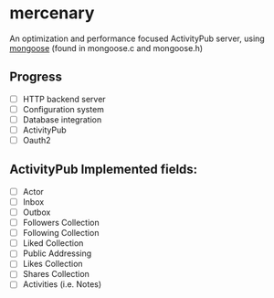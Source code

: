 # mercenary
An optimization and performance focused ActivityPub server, using [mongoose](https://github.com/cesanta/mongoose) (found in mongoose.c and mongoose.h)

## Progress
- [ ] HTTP backend server
- [ ] Configuration system
- [ ] Database integration
- [ ] ActivityPub
- [ ] Oauth2

## ActivityPub Implemented fields:
- [ ] Actor
- [ ] Inbox
- [ ] Outbox
- [ ] Followers Collection
- [ ] Following Collection
- [ ] Liked Collection
- [ ] Public Addressing
- [ ] Likes Collection
- [ ] Shares Collection
- [ ] Activities (i.e. Notes)
